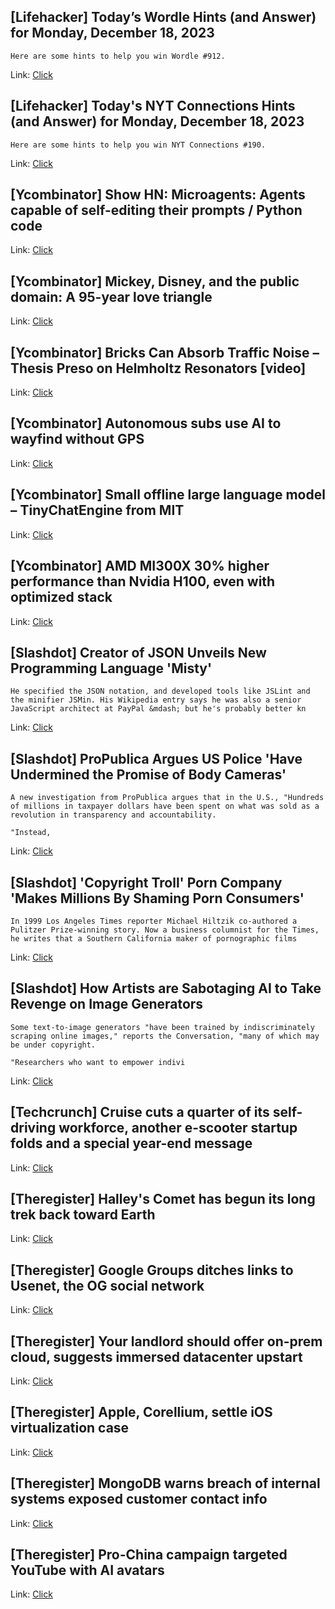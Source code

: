 ## [Lifehacker] Today’s Wordle Hints (and Answer) for Monday, December 18, 2023
```
Here are some hints to help you win Wordle #912.
```

Link: [Click](https://lifehacker.com/entertainment/wordle-answer-today-december-18-2023)

## [Lifehacker] Today's NYT Connections Hints (and Answer) for Monday, December 18, 2023
```
Here are some hints to help you win NYT Connections #190.
```

Link: [Click](https://lifehacker.com/entertainment/nyt-connections-answer-today-december-18-2023)

## [Ycombinator] Show HN: Microagents: Agents capable of self-editing their prompts / Python code
Link: [Click](https://github.com/aymenfurter/microagents)

## [Ycombinator] Mickey, Disney, and the public domain: A 95-year love triangle
Link: [Click](https://web.law.duke.edu/cspd/mickey/)

## [Ycombinator] Bricks Can Absorb Traffic Noise – Thesis Preso on Helmholtz Resonators [video]
Link: [Click](https://www.youtube.com/watch?v=y9-p4AkgVU8)

## [Ycombinator] Autonomous subs use AI to wayfind without GPS
Link: [Click](https://spectrum.ieee.org/reinforcement-learning-autonomous-submarines)

## [Ycombinator] Small offline large language model – TinyChatEngine from MIT
Link: [Click](https://graphthinking.blogspot.com/2023/12/small-offline-large-language-model.html)

## [Ycombinator] AMD MI300X 30% higher performance than Nvidia H100, even with optimized stack
Link: [Click](https://www.tomshardware.com/pc-components/gpus/amd-strikes-back-at-nvidia-with-new-mi300x-benchmarks-mi300x-shows-30-higher-performance-than-h100-even-with-an-optimized-software-stack)

## [Slashdot] Creator of JSON Unveils New Programming Language 'Misty'
```
He specified the JSON notation, and developed tools like JSLint and the minifier JSMin. His Wikipedia entry says he was also a senior JavaScript architect at PayPal &mdash; but he's probably better kn
```

Link: [Click](https://developers.slashdot.org/story/23/12/18/0634241/creator-of-json-unveils-new-programming-language-misty?utm_source=rss1.0mainlinkanon&utm_medium=feed)

## [Slashdot] ProPublica Argues US Police 'Have Undermined the Promise of Body Cameras'
```
A new investigation from ProPublica argues that in the U.S., "Hundreds of millions in taxpayer dollars have been spent on what was sold as a revolution in transparency and accountability. 

"Instead, 
```

Link: [Click](https://yro.slashdot.org/story/23/12/18/0351201/propublica-argues-us-police-have-undermined-the-promise-of-body-cameras?utm_source=rss1.0mainlinkanon&utm_medium=feed)

## [Slashdot] 'Copyright Troll' Porn Company 'Makes Millions By Shaming Porn Consumers'
```
In 1999 Los Angeles Times reporter Michael Hiltzik co-authored a Pulitzer Prize-winning story. Now a business columnist for the Times, he writes that a Southern California maker of pornographic films 
```

Link: [Click](https://yro.slashdot.org/story/23/12/18/020222/copyright-troll-porn-company-makes-millions-by-shaming-porn-consumers?utm_source=rss1.0mainlinkanon&utm_medium=feed)

## [Slashdot] How Artists are Sabotaging AI to Take Revenge on Image Generators
```
Some text-to-image generators "have been trained by indiscriminately scraping online images," reports the Conversation, "many of which may be under copyright. 

"Researchers who want to empower indivi
```

Link: [Click](https://slashdot.org/story/23/12/18/0053244/how-artists-are-sabotaging-ai-to-take-revenge-on-image-generators?utm_source=rss1.0mainlinkanon&utm_medium=feed)

## [Techcrunch] Cruise cuts a quarter of its self-driving workforce, another e-scooter startup folds and a special year-end message
Link: [Click](https://techcrunch.com/2023/12/17/cruise-cuts-a-quarter-of-its-self-driving-workforce-another-e-scooter-startup-folds-and-a-special-year-end-message/)

## [Theregister] Halley's Comet has begun its long trek back toward Earth
Link: [Click](https://go.theregister.com/feed/www.theregister.com/2023/12/18/comet_halley_now_officially_on/)

## [Theregister] Google Groups ditches links to Usenet, the OG social network
Link: [Click](https://go.theregister.com/feed/www.theregister.com/2023/12/18/google_ends_usenet_links/)

## [Theregister] Your landlord should offer on-prem cloud, suggests immersed datacenter upstart
Link: [Click](https://go.theregister.com/feed/www.theregister.com/2023/12/18/resetdata_basement_datacenters/)

## [Theregister] Apple, Corellium, settle iOS virtualization case
Link: [Click](https://go.theregister.com/feed/www.theregister.com/2023/12/18/apple_corellium_case_settles/)

## [Theregister] MongoDB warns breach of internal systems exposed customer contact info
Link: [Click](https://go.theregister.com/feed/www.theregister.com/2023/12/18/infosec_in_brief/)

## [Theregister] Pro-China campaign targeted YouTube with AI avatars
Link: [Click](https://go.theregister.com/feed/www.theregister.com/2023/12/18/asia_in_brief/)
